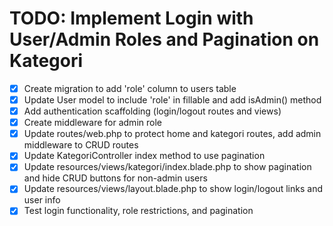 # TODO: Implement Login with User/Admin Roles and Pagination on Kategori

- [x] Create migration to add 'role' column to users table
- [x] Update User model to include 'role' in fillable and add isAdmin() method
- [x] Add authentication scaffolding (login/logout routes and views)
- [x] Create middleware for admin role
- [x] Update routes/web.php to protect home and kategori routes, add admin middleware to CRUD routes
- [x] Update KategoriController index method to use pagination
- [x] Update resources/views/kategori/index.blade.php to show pagination and hide CRUD buttons for non-admin users
- [x] Update resources/views/layout.blade.php to show login/logout links and user info
- [x] Test login functionality, role restrictions, and pagination
